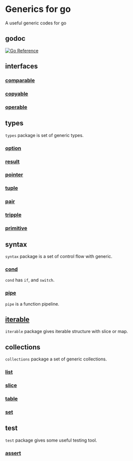 # Generics for go

A useful generic codes for go

## godoc

[![Go Reference](https://pkg.go.dev/badge/github.com/snowmerak/generics-for-go/v2.svg)](https://pkg.go.dev/github.com/snowmerak/generics-for-go/v2)

## interfaces

### [comparable](https://pkg.go.dev/github.com/snowmerak/generics-for-go/v2/interfaces/comparable)

### [copyable](https://pkg.go.dev/github.com/snowmerak/generics-for-go/v2/interfaces/copyable)

### [operable](https://pkg.go.dev/github.com/snowmerak/generics-for-go/v2/interfaces/operable)

## types

`types` package is set of generic types.

### [option](https://pkg.go.dev/github.com/snowmerak/generics-for-go/v2/types/option)

### [result](https://pkg.go.dev/github.com/snowmerak/generics-for-go/v2/types/result)

### [pointer](https://pkg.go.dev/github.com/snowmerak/generics-for-go/v2/types/pointer)

### [tuple](https://pkg.go.dev/github.com/snowmerak/generics-for-go/v2/types/tuple)

### [pair](https://pkg.go.dev/github.com/snowmerak/generics-for-go/v2/types/tuple/pair)

### [tripple](https://pkg.go.dev/github.com/snowmerak/generics-for-go/v2/types/tuple/tripple)

### [primitive](https://pkg.go.dev/github.com/snowmerak/generics-for-go/v2/types/primitive)

## syntax

`syntax` package is a set of control flow with generic.

### [cond](https://pkg.go.dev/github.com/snowmerak/generics-for-go/v2/syntax/cond) 

`cond` has `if`, and `switch`.

### [pipe](https://pkg.go.dev/github.com/snowmerak/generics-for-go/v2/syntax/pipe) 

`pipe` is a function pipeline.

## [iterable](https://pkg.go.dev/github.com/snowmerak/generics-for-go/v2/iterable)

`iterable` package gives iterable structure with slice or map.

## collections

`collections` package a set of generic collections.

### [list](https://pkg.go.dev/github.com/snowmerak/generics-for-go/v2/collections/list)

### [slice](https://pkg.go.dev/github.com/snowmerak/generics-for-go/v2/collections/slice)

### [table](https://pkg.go.dev/github.com/snowmerak/generics-for-go/v2/collections/table)

### [set](https://pkg.go.dev/github.com/snowmerak/generics-for-go/v2/collections/set)

## test

`test` package gives some useful testing tool.

### [assert](https://pkg.go.dev/github.com/snowmerak/generics-for-go/v2/test/assert)
